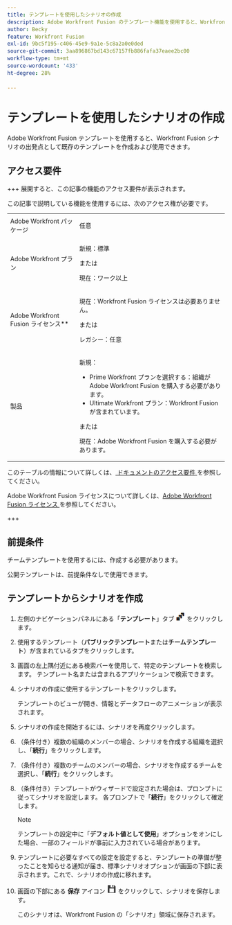 ```yaml
---
title: テンプレートを使用したシナリオの作成
description: Adobe Workfront Fusion のテンプレート機能を使用すると、Workfront Fusion のシナリオの出発点として既存のテンプレートを作成および使用できます。
author: Becky
feature: Workfront Fusion
exl-id: 9bc5f195-c406-45e9-9a1e-5c8a2a0e0ded
source-git-commit: 3aa896867bd143c67157fb886fafa37eaee2bc00
workflow-type: tm+mt
source-wordcount: '433'
ht-degree: 28%

---
```


# テンプレートを使用したシナリオの作成

Adobe Workfront Fusion テンプレートを使用すると、Workfront Fusion シナリオの出発点として既存のテンプレートを作成および使用できます。

## アクセス要件

+++ 展開すると、この記事の機能のアクセス要件が表示されます。

この記事で説明している機能を使用するには、次のアクセス権が必要です。

<table style="table-layout:auto">
 <col> 
 <col> 
 <tbody> 
  <tr> 
   <td role="rowheader">Adobe Workfront パッケージ 
   <td> <p>任意</p> </td> 
  </tr> 
  <tr data-mc-conditions=""> 
   <td role="rowheader">Adobe Workfront プラン</td> 
   <td> <p>新規：標準</p><p>または</p><p>現在：ワーク以上</p> </td> 
  </tr> 
  <tr> 
   <td role="rowheader">Adobe Workfront Fusion ライセンス**</td> 
   <td>
   <p>現在：Workfront Fusion ライセンスは必要ありません。</p>
   <p>または</p>
   <p>レガシー：任意 </p>
   </td> 
  </tr> 
  <tr> 
   <td role="rowheader">製品</td> 
   <td>
   <p>新規：</p> <ul><li>Prime Workfront プランを選択する：組織がAdobe Workfront Fusion を購入する必要があります。</li><li>Ultimate Workfront プラン：Workfront Fusion が含まれています。</li></ul>
   <p>または</p>
   <p>現在：Adobe Workfront Fusion を購入する必要があります。</p>
   </td> 
  </tr>
 </tbody> 
</table>

このテーブルの情報について詳しくは、[ ドキュメントのアクセス要件 ](/help/workfront-fusion/references/licenses-and-roles/access-level-requirements-in-documentation.md) を参照してください。

Adobe Workfront Fusion ライセンスについて詳しくは、[Adobe Workfront Fusion ライセンス ](/help/workfront-fusion/set-up-and-manage-workfront-fusion/licensing-operations-overview/license-automation-vs-integration.md) を参照してください。

+++

## 前提条件

チームテンプレートを使用するには、作成する必要があります。

公開テンプレートは、前提条件なしで使用できます。

## テンプレートからシナリオを作成

1. 左側のナビゲーションパネルにある「**テンプレート**」タブ ![ テンプレートアイコン ](assets/templates-icon.png) をクリックします。
1. 使用するテンプレート（**パブリックテンプレート**&#x200B;または&#x200B;**チームテンプレート**）が含まれているタブをクリックします。
1. 画面の左上隅付近にある検索バーを使用して、特定のテンプレートを検索します。 テンプレート名または含まれるアプリケーションで検索できます。
1. シナリオの作成に使用するテンプレートをクリックします。

   テンプレートのビューが開き、情報とデータフローのアニメーションが表示されます。

1. シナリオの作成を開始するには、シナリオを再度クリックします。
1. （条件付き）複数の組織のメンバーの場合、シナリオを作成する組織を選択し、「**続行**」をクリックします。
1. （条件付き）複数のチームのメンバーの場合、シナリオを作成するチームを選択し、「**続行**」をクリックします。
1. （条件付き）テンプレートがウィザードで設定された場合は、プロンプトに従ってシナリオを設定します。 各プロンプトで「**続行**」をクリックして確定します。

   >[!NOTE]
   >
   >テンプレートの設定中に「**デフォルト値として使用**」オプションをオンにした場合、一部のフィールドが事前に入力されている場合があります。

1. テンプレートに必要なすべての設定を設定すると、テンプレートの準備が整ったことを知らせる通知が届き、標準シナリオオプションが画面の下部に表示されます。これで、シナリオの作成に移れます。

1. 画面の下部にある **保存** アイコン ![ 保存アイコン ](assets/save-icon.png) をクリックして、シナリオを保存します。

   このシナリオは、Workfront Fusion の「シナリオ」領域に保存されます。
